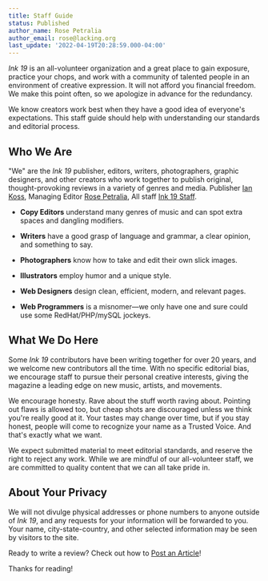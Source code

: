 ```yaml
---
title: Staff Guide
status: Published
author_name: Rose Petralia
author_email: rose@lacking.org
last_update: '2022-04-19T20:28:59.000-04:00'
---
```

_Ink 19_ is an all-volunteer organization and a great place to gain exposure, practice your chops, and work with a community of talented people in an environment of creative expression. It will not afford you financial freedom. We make this point often, so we apologize in advance for the redundancy. 

We know creators work best when they have a good idea of everyone's expectations. This staff guide should help with understanding our standards and editorial process. 

## Who We Are

"We" are the _Ink 19_ publisher, editors, writers, photographers, graphic designers, and other creators who work together to publish original, thought-provoking reviews in a variety of genres and media. Publisher [Ian Koss](mailto:ian@ink19.com), Managing Editor [Rose Petralia](mailto:rose@ink19.com), All staff [Ink 19 Staff](https://ink19.com/staff). 

- **Copy Editors** understand many genres of music and can spot extra spaces and dangling modifiers.

- **Writers** have a good grasp of language and grammar, a clear opinion, and something to say. 

- **Photographers** know how to take and edit their own slick images.

- **Illustrators** employ humor and a unique style. 

- **Web Designers** design clean, efficient, modern, and relevant pages.

- **Web Programmers** is a misnomer&mdash;we only have one and sure could use some RedHat/PHP/mySQL jockeys. 

## What We Do Here

Some _Ink 19_ contributors have been writing together for over 20 years, and we welcome new contributors all the time. With no specific editorial bias, we encourage staff to pursue their personal  creative interests, giving the magazine a leading edge on new music, artists, and movements. 

We encourage honesty. Rave about the stuff worth raving about. Pointing out flaws is allowed too, but cheap shots are discouraged unless we think you're really good at it. Your tastes may change over time, but if you stay honest, people will come to recognize your name as a Trusted Voice. And that's exactly what we want. 

We expect submitted material to meet editorial standards, and reserve the right to reject any work. While we are mindful of our all-volunteer staff, we are committed to quality content that we can all take pride in.

## About Your Privacy

We will not divulge physical addresses or phone numbers to anyone outside of _Ink 19_, and any requests for your information will be forwarded to you. Your name, city-state-country, and other selected information may be seen by visitors to the site. 

Ready to write a review? Check out how to [Post an Article](process)!

Thanks for reading!
